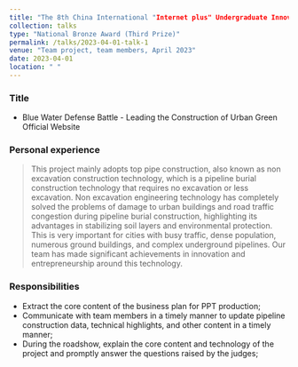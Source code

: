 ```yaml
---
title: "The 8th China International "Internet plus" Undergraduate Innovation and Entrepreneurship Competition National"
collection: talks
type: "National Bronze Award (Third Prize)"
permalink: /talks/2023-04-01-talk-1
venue: "Team project, team members, April 2023"
date: 2023-04-01
location: " "
---
```

### Title
* Blue Water Defense Battle - Leading the Construction of Urban Green Official Website

### Personal experience

> This project mainly adopts top pipe construction, also known as non excavation construction technology, which is a pipeline burial construction technology that requires no excavation or less excavation. Non excavation engineering technology has completely solved the problems of damage to urban buildings and road traffic congestion during pipeline burial construction, highlighting its advantages in stabilizing soil layers and environmental protection. This is very important for cities with busy traffic, dense population, numerous ground buildings, and complex underground pipelines. Our team has made significant achievements in innovation and entrepreneurship around this technology.

### Responsibilities
* Extract the core content of the business plan for PPT production;
* Communicate with team members in a timely manner to update pipeline construction data, technical highlights, and other content in a timely manner;
* During the roadshow, explain the core content and technology of the project and promptly answer the questions raised by the judges;

